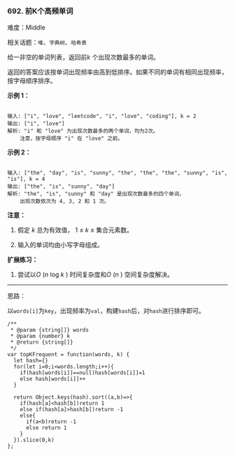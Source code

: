 ### 692. 前K个高频单词

难度：Middle

相关话题：`堆`、`字典树`、`哈希表`

给一非空的单词列表，返回前*k* 个出现次数最多的单词。



返回的答案应该按单词出现频率由高到低排序。如果不同的单词有相同出现频率，按字母顺序排序。



**示例 1：** 



```

输入: ["i", "love", "leetcode", "i", "love", "coding"], k = 2
输出: ["i", "love"]
解析: "i" 和 "love" 为出现次数最多的两个单词，均为2次。
    注意，按字母顺序 "i" 在 "love" 之前。
```






**示例 2：** 



```

输入: ["the", "day", "is", "sunny", "the", "the", "the", "sunny", "is", "is"], k = 4
输出: ["the", "is", "sunny", "day"]
解析: "the", "is", "sunny" 和 "day" 是出现次数最多的四个单词，
    出现次数依次为 4, 3, 2 和 1 次。
```






**注意：** 




1. 假定 *k*  总为有效值， 1 &le; *k*  &le; 集合元素数。

2. 输入的单词均由小写字母组成。









**扩展练习：** 




1. 尝试以*O* (*n*  log *k* ) 时间复杂度和*O* (*n* ) 空间复杂度解决。






-----

思路：

以`words[i]`为`key`，出现频率为`val`，构建`hash`后，对`hash`进行排序即可。

```
/**
 * @param {string[]} words
 * @param {number} k
 * @return {string[]}
 */
var topKFrequent = function(words, k) {
  let hash={}
  for(let i=0;i<words.length;i++){
    if(hash[words[i]]==null)hash[words[i]]=1
    else hash[words[i]]++
  }
  
  return Object.keys(hash).sort((a,b)=>{
    if(hash[a]<hash[b])return 1
    else if(hash[a]>hash[b])return -1
    else{
      if(a<b)return -1
      else return 1
    }
  }).slice(0,k)
};
```

